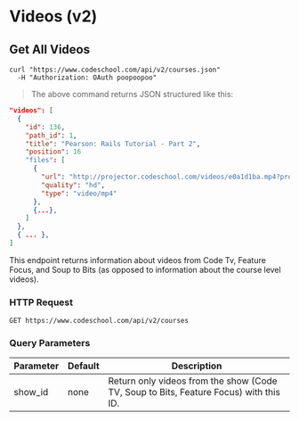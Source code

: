 # Videos (v2)

## Get All Videos

```shell
curl "https://www.codeschool.com/api/v2/courses.json"
  -H "Authorization: OAuth poopoopoo"
```

> The above command returns JSON structured like this:

```json
"videos": [
  {
    "id": 136,
    "path_id": 1,
    "title": "Pearson: Rails Tutorial - Part 2",
    "position": 16
    "files": [
      {
        "url": "http://projector.codeschool.com/videos/e0a1d1ba.mp4?profile=720p&site=codeschool&sso=3YCxuoMkA3r3TYVft226_FyE-3N8E5rbyWgaM6xjzB4y7Evxwh1lY4Rnh0kUtrtoWxtH3XIbjGzn-b3uOQ3NNReeK4MthlxyizeHyOjoUyBJsSPx3E0CBO1XbJyy997i",
        "quality": "hd",
        "type": "video/mp4"
      },
      {...},
    ]
  },
  { ... },
]
```

This endpoint returns information about videos from Code Tv,
Feature Focus, and Soup to Bits (as opposed to information about the
course level videos).

### HTTP Request

`GET https://www.codeschool.com/api/v2/courses`

### Query Parameters

Parameter | Default | Description
--------- | ------- | -----------
show_id   | none    | Return only videos from the show (Code TV, Soup to Bits, Feature Focus) with this ID.
